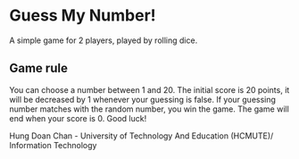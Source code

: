 # Guess My Number!

A simple game for 2 players, played by rolling dice.
## Game rule 

You can choose a number between 1 and 20.
The initial score is 20 points, it will be decreased by 1 whenever your guessing is false.
If your guessing number matches with the random number, you win the game.
The game will end when your score is 0.
Good luck!

Hung Doan Chan - University of Technology And Education (HCMUTE)/ Information Technology
